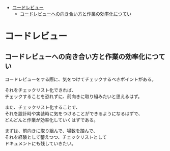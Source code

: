 - [コードレビュー](#コードレビュー)
  - [コードレビューへの向き合い方と作業の効率化につてい](#コードレビューへの向き合い方と作業の効率化につてい)


# コードレビュー

## コードレビューへの向き合い方と作業の効率化につてい

コードレビューをする際に、気をつけてチェックするべきポイントがある。

それをチェックリスト化できれば、  
チェックすることを恐れずに、前向きに取り組みたいと思えるはず。

また、チェックリスト化することで、  
それを設計時や実装時に気をつけることができるようになるはずで、  
どんどんと作業が効率化していくはずである。

まずは、前向きに取り組んで、場数を踏んで、  
それを経験として蓄えつつ、チェックリストとして  
ドキュメントにも残していきたい。


